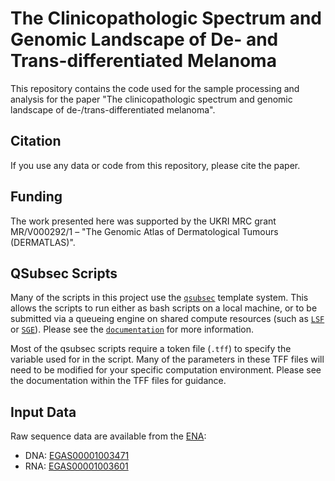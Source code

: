 # The Clinicopathologic Spectrum and Genomic Landscape of De- and Trans-differentiated Melanoma

This repository contains the code used for the sample processing and analysis for the paper "The clinicopathologic spectrum and genomic landscape of de-/trans-differentiated melanoma".

## Citation

If you use any data or code from this repository, please cite the paper.

## Funding

The work presented here was supported by the UKRI MRC grant MR/V000292/1 – "The Genomic Atlas of Dermatological Tumours (DERMATLAS)".

## QSubsec Scripts

Many of the scripts in this project use the [`qsubsec`](https://github.com/alastair-droop/qsubsec) template system. This allows the scripts to run either as bash scripts on a local machine, or to be submitted via a queueing engine on shared compute resources (such as [`LSF`](https://www.ibm.com/products/hpc-workload-management) or [`SGE`](https://arc.liv.ac.uk/trac/SGE)). Please see the [`documentation`](https://github.com/alastair-droop/qsubsec/tree/master/docs) for more information.

Most of the qsubsec scripts require a token file (`.tff`) to specify the variable used for in the script. Many of the parameters in these TFF files will need to be modified for your specific computation environment. Please see the documentation within the TFF files for guidance.

## Input Data

Raw sequence data are available from the [ENA](https://www.ebi.ac.uk/ena/browser/home):

* DNA: [EGAS00001003471](https://ega-archive.org/studies/EGAS00001003471)
* RNA: [EGAS00001003601](https://ega-archive.org/studies/EGAS00001003601)
